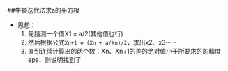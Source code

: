 ##牛顿迭代法求a的平方根

* 思想：
  1. 先猜测一个值X1 = a/2(其他值也行)
  2. 然后根据公式`Xn+1 = (Xn + a/Xn)/2`，求出x2、x3······
  3. 直到连续计算出的两个数：Xn、Xn+1的差的绝对值小于所要求的的精度eps，则说明找到了